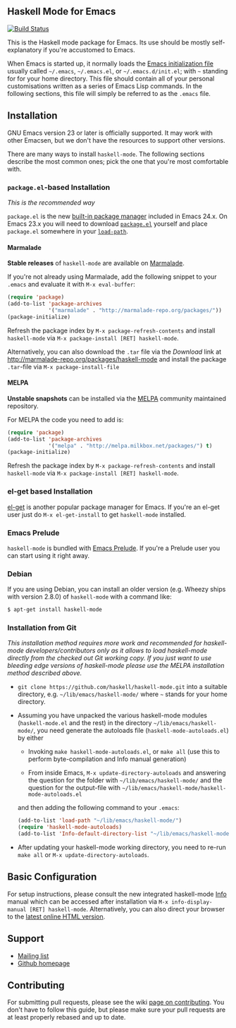Haskell Mode for Emacs
----------------------

[![Build Status](https://travis-ci.org/haskell/haskell-mode.png?branch=master)](https://travis-ci.org/haskell/haskell-mode)

This is the Haskell mode package for Emacs.  Its use should be mostly
self-explanatory if you're accustomed to Emacs.

When Emacs is started up, it normally loads the
[Emacs initialization file](http://www.gnu.org/software/emacs/manual/html_node/emacs/Init-File.html)
usually called `~/.emacs`, `~/.emacs.el`, or `~/.emacs.d/init.el`;
with `~` standing for for your home directory.  This file should
contain all of your personal customisations written as a series of
Emacs Lisp commands.  In the following sections, this file will simply
be referred to as the `.emacs` file.

Installation
------------

GNU Emacs version 23 or later is officially supported.  It may work
with other Emacsen, but we don't have the resources to support other
versions.

There are many ways to install `haskell-mode`. The following sections
describe the most common ones; pick the one that you're most
comfortable with.

### `package.el`-based Installation

*This is the recommended way*

`package.el` is the new
[built-in package manager](http://www.emacswiki.org/emacs/ELPA#toc4)
included in Emacs 24.x. On Emacs 23.x you will need to download
[`package.el`](http://bit.ly/pkg-el23) yourself and place `package.el`
somewhere in your
[`load-path`](http://www.emacswiki.org/emacs/LoadPath).

#### Marmalade

**Stable releases** of `haskell-mode` are available on
[Marmalade](http://marmalade-repo.org/packages/haskell-mode).

If you're not already using Marmalade, add the following snippet to
your `.emacs` and evaluate it with `M-x eval-buffer`:

```el
(require 'package)
(add-to-list 'package-archives
             '("marmalade" . "http://marmalade-repo.org/packages/"))
(package-initialize)
```

Refresh the package index by `M-x package-refresh-contents` and install
`haskell-mode` via `M-x package-install [RET] haskell-mode`.

Alternatively, you can also download the `.tar` file via the
_Download_ link at http://marmalade-repo.org/packages/haskell-mode and
install the package `.tar`-file via `M-x package-install-file`

#### MELPA

**Unstable snapshots** can be installed via the
[MELPA](http://melpa.milkbox.net) community maintained repository.

For MELPA the code you need to add is:

```lisp
(require 'package)
(add-to-list 'package-archives
             '("melpa" . "http://melpa.milkbox.net/packages/") t)
(package-initialize)
```

Refresh the package index by `M-x package-refresh-contents` and install
`haskell-mode` via `M-x package-install [RET] haskell-mode`.

### el-get based Installation

[el-get](https://github.com/dimitri/el-get) is another popular package manager for Emacs.
If you're an el-get user just do `M-x el-get-install` to get `haskell-mode` installed.

### Emacs Prelude

`haskell-mode` is bundled with
[Emacs Prelude](https://github.com/bbatsov/prelude). If you're a
Prelude user you can start using it right away.

### Debian

If you are using Debian, you can install an older version (e.g. Wheezy
ships with version 2.8.0) of `haskell-mode` with a command like:

```bash
$ apt-get install haskell-mode
```

### Installation from Git

*This installation method requires more work and recommended for haskell-mode developers/contributors only as it allows to load haskell-mode directly from the checked out Git working copy. If you just want to use bleeding edge versions of haskell-mode please use the MELPA installation method described above.*

-   `git clone https://github.com/haskell/haskell-mode.git` into a
    suitable directory, e.g. `~/lib/emacs/haskell-mode/` where `~`
    stands for your home directory.

-   Assuming you have unpacked the various haskell-mode modules
    (`haskell-mode.el` and the rest) in the directory
    `~/lib/emacs/haskell-mode/`, you need generate the autoloads file
    (`haskell-mode-autoloads.el`) by either

    - Invoking `make haskell-mode-autoloads.el`, or `make all` (use
      this to perform byte-compilation and Info manual generation)
    
    - From inside Emacs, `M-x update-directory-autoloads` and answering the question for
      the folder with `~/lib/emacs/haskell-mode/` and the question for the output-file with
      `~/lib/emacs/haskell-mode/haskell-mode-autoloads.el`
    
    and then adding the following command to your `.emacs`:
  
    ```el
    (add-to-list 'load-path "~/lib/emacs/haskell-mode/")
    (require 'haskell-mode-autoloads)
    (add-to-list 'Info-default-directory-list "~/lib/emacs/haskell-mode/")
    ```

-   After updating your haskell-mode working directory, you need to
    re-run `make all` or `M-x update-directory-autoloads`.

Basic Configuration
-------------------

For setup instructions, please consult the new integrated haskell-mode
[Info](https://www.gnu.org/software/texinfo/manual/info/info.html)
manual which can be accessed after installation via
`M-x info-display-manual [RET] haskell-mode`.
Alternatively, you can also direct your browser to the
[latest online HTML version](http://haskell.github.io/haskell-mode/manual/latest/).

Support
-------

- [Mailing list](http://projects.haskell.org/cgi-bin/mailman/listinfo/haskellmode-emacs)
- [Github homepage](https://github.com/haskell/haskell-mode)

Contributing
------------

For submitting pull requests, please see the wiki
[page on contributing](https://github.com/haskell/haskell-mode/wiki/Contributing). You
don't have to follow this guide, but please make sure your pull
requests are at least properly rebased and up to date.
